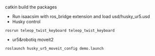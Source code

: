 catkin build the packages
- Run isaacsim with ros_bridge extension and load usd/husky_ur5.usd
- Husky control
```shell  
rosrun teleop_twist_keyboard teleop_twist_keyboard
```
- ur5&robotiq moveit2
```shell  
roslaunch husky_ur5_moveit_config demo.launch
```
